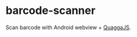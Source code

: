 # barcode-scanner
Scan barcode with Android webview + [QuaggaJS](https://github.com/serratus/quaggaJS).
